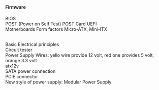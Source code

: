 ###

#### Firmware
BIOS <br>
POST (Power on Self Test) [POST Card](https://user-images.githubusercontent.com/22988682/203087242-3b0c68dd-247d-4caa-9eab-d47a46c3ffe5.png)  UEFI
<br>
Motherboards Form factors Micro-ATX, Mini-ITX

<br>
Basic Electrical principles <br>
Circuit tester 
<br>
Power Supply Wires:
yello wire provide 12 volt, red one provides 5 volt, orange 3.3 volt <br>
atx12v <br> SATA power connection <br> PCIE connector  
<br> New style of power supply: Modular Power Supply 
